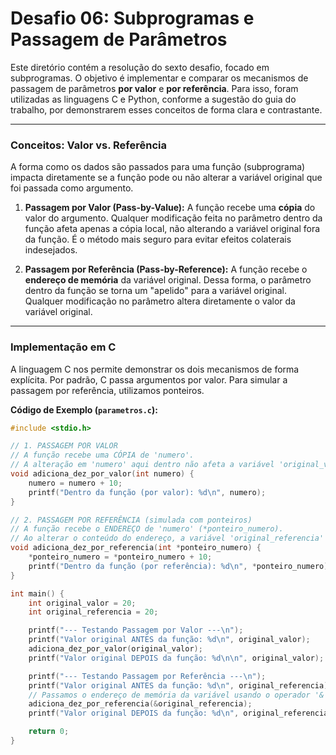 # Desafio 06: Subprogramas e Passagem de Parâmetros

Este diretório contém a resolução do sexto desafio, focado em subprogramas. O objetivo é implementar e comparar os mecanismos de passagem de parâmetros **por valor** e **por referência**. Para isso, foram utilizadas as linguagens C e Python, conforme a sugestão do guia do trabalho, por demonstrarem esses conceitos de forma clara e contrastante.

---

### Conceitos: Valor vs. Referência

A forma como os dados são passados para uma função (subprograma) impacta diretamente se a função pode ou não alterar a variável original que foi passada como argumento.

1.  **Passagem por Valor (Pass-by-Value):**
    A função recebe uma **cópia** do valor do argumento. Qualquer modificação feita no parâmetro dentro da função afeta apenas a cópia local, não alterando a variável original fora da função. É o método mais seguro para evitar efeitos colaterais indesejados.

2.  **Passagem por Referência (Pass-by-Reference):**
    A função recebe o **endereço de memória** da variável original. Dessa forma, o parâmetro dentro da função se torna um "apelido" para a variável original. Qualquer modificação no parâmetro altera diretamente o valor da variável original.

---

### Implementação em C

A linguagem C nos permite demonstrar os dois mecanismos de forma explícita. Por padrão, C passa argumentos por valor. Para simular a passagem por referência, utilizamos ponteiros.

**Código de Exemplo (`parametros.c`):**

```c
#include <stdio.h>

// 1. PASSAGEM POR VALOR
// A função recebe uma CÓPIA de 'numero'.
// A alteração em 'numero' aqui dentro não afeta a variável 'original_valor'.
void adiciona_dez_por_valor(int numero) {
    numero = numero + 10;
    printf("Dentro da função (por valor): %d\n", numero);
}

// 2. PASSAGEM POR REFERÊNCIA (simulada com ponteiros)
// A função recebe o ENDEREÇO de 'numero' (*ponteiro_numero).
// Ao alterar o conteúdo do endereço, a variável 'original_referencia' é modificada.
void adiciona_dez_por_referencia(int *ponteiro_numero) {
    *ponteiro_numero = *ponteiro_numero + 10;
    printf("Dentro da função (por referência): %d\n", *ponteiro_numero);
}

int main() {
    int original_valor = 20;
    int original_referencia = 20;

    printf("--- Testando Passagem por Valor ---\n");
    printf("Valor original ANTES da função: %d\n", original_valor);
    adiciona_dez_por_valor(original_valor);
    printf("Valor original DEPOIS da função: %d\n\n", original_valor);

    printf("--- Testando Passagem por Referência ---\n");
    printf("Valor original ANTES da função: %d\n", original_referencia);
    // Passamos o endereço de memória da variável usando o operador '&'
    adiciona_dez_por_referencia(&original_referencia);
    printf("Valor original DEPOIS da função: %d\n", original_referencia);

    return 0;
}
